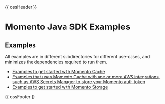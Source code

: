 {{ ossHeader }}

# Momento Java SDK Examples

## Examples

All examples are in different subdirectories for different use-cases, and minimizes the dependencies required to run them. 

- [Examples to get started with Momento Cache](https://github.com/momentohq/client-sdk-java/tree/main/examples/cache)
- [Examples that uses Momento Cache with one or more AWS integrations, such as AWS Secrets Manager to store your Momento auth token](https://github.com/momentohq/client-sdk-java/tree/main/examples/cache-with-aws)
- [Examples to get started with Momento Storage](https://github.com/momentohq/client-sdk-java/tree/main/examples/storage)

{{ ossFooter }}
